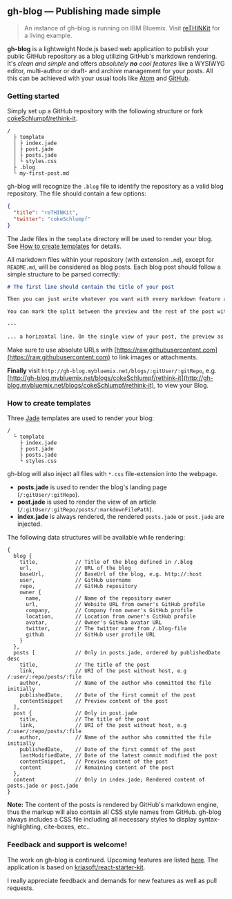 ## gh-blog — Publishing made simple

> An instance of gh-blog is running on IBM Bluemix. Visit [reTHINKit](http://gh-blog.mybluemix.net/blogs/cokeSchlumpf/rethink-it) for a living example.

**gh-blog** is a lightweight Node.js based web application to publish your public GitHub repository as a blog utilizing GitHub's markdown rendering. It's *clean and simple* and offers *absolutely **no** cool features* like a WYSIWYG editor, multi-author or draft- and archive management for your posts. All this can be achieved with your usual tools like [Atom](https://atom.io/) and [GitHub](http://www.github.com).

### Getting started

Simply set up a GitHub repository with the following structure or fork [cokeSchlumpf/rethink-it](https://github.com/cokeSchlumpf/rethink-it/).

```
/
  ├ template
  │ ├ index.jade
  │ ├ post.jade
  │ ├ posts.jade
  │ └ styles.css
  ├ .blog
  └ my-first-post.md
```

gh-blog will recognize the `.blog` file to identify the repository as a valid blog repository. The file should contain a few options:

```json
{
  "title": "reTHINKit",
  "twitter": "cokeSchlumpf"
}
```

The Jade files in the `template` directory will be used to render your blog. See [How to create templates](./how-to/create-templates.md) for details.

All markdown files within your repository (with extension `.md`), except for `README.md`, will be considered as blog posts. Each blog post should follow a simple structure to be parsed correctly:

```markdown
# The first line should contain the title of your post

Then you can just write whatever you want with every markdown feature available on GitHub.

You can mark the split between the preview and the rest of the post with ...

---

... a horizontal line. On the single view of your post, the preview as well as the rest of the article will be displayed.
```

Make sure to use absolute URLs with [https://raw.githubusercontent.com](https://raw.githubusercontent.com) to link images or attachments.

**Finally** visit `http://gh-blog.mybluemix.net/blogs/:gitUser/:gitRepo`, e.g. [http://gh-blog.mybluemix.net/blogs/cokeSchlumpf/rethink-it](http://gh-blog.mybluemix.net/blogs/cokeSchlumpf/rethink-it), to view your Blog.

### How to create templates

Three [Jade](http://www.jade-lang.com) templates are used to render your blog:

```
/
  └ template
    ├ index.jade
    ├ post.jade
    ├ posts.jade
    └ styles.css

```

gh-blog will also inject all files with `*.css` file-extension into the webpage.

- **posts.jade** is used to render the blog's landing page (`/:gitUser/:gitRepo`).
- **post.jade** is used to render the view of an article (`/:gitUser/:gitRepo/posts/:markdownFilePath`).
- **index.jade** is always rendered, the rendered `posts.jade` or `post.jade` are injected.

The following data structures will be available while rendering:

```
{
  blog {
    title,            // Title of the blog defined in /.blog
    url,              // URL of the blog
    baseUrl,          // BaseUrl of the blog, e.g. http://:host
    user,             // GitHub username
    repo,             // GitHub repository
    owner {           
      name,           // Name of the repository owner
      url,            // Website URL from owner's GitHub profile
      company,        // Company from owner's GitHub profile
      location,       // Location from owner's GitHub profile
      avatar,         // Owner's GitHub avatar URL
      twitter,        // The twitter name from /.blog-file
      github          // GitHub user profile URL
    }
  },
  posts [             // Only in posts.jade, ordered by publishedDate desc
    title,            // The title of the post
    link,             // URI of the post without host, e.g /:user/:repo/posts/:file
    author,           // Name of the author who committed the file initially
    publishedDate,    // Date of the first commit of the post
    contentSnippet    // Preview content of the post
  ],
  post {              // Only in post.jade
    title,            // The title of the post
    link,             // URI of the post without host, e.g /:user/:repo/posts/:file
    author,           // Name of the author who committed the file initially
    publishedDate,    // Date of the first commit of the post
    lastModifiedDate, // Date of the latest commit modified the post
    contentSnippet,   // Preview content of the post
    content           // Remaining content of the post
  },
  content             // Only in index.jade; Rendered content of posts.jade or post.jade
}
```

**Note:** The content of the posts is rendered by GitHub's markdown engine, thus the markup will also contain all CSS style names from GitHub. gh-blog always includes a CSS file including all necessary styles to display syntax-highlighting, cite-boxes, etc..

### Feedback and support is welcome!

The work on gh-blog is continued. Upcoming features are listed [here](https://github.com/cokeSchlumpf/gh-blog/issues). The application is based on [kriasoft/react-starter-kit](https://github.com/kriasoft/react-starter-kit).

I really appreciate feedback and demands for new features as well as pull requests.
